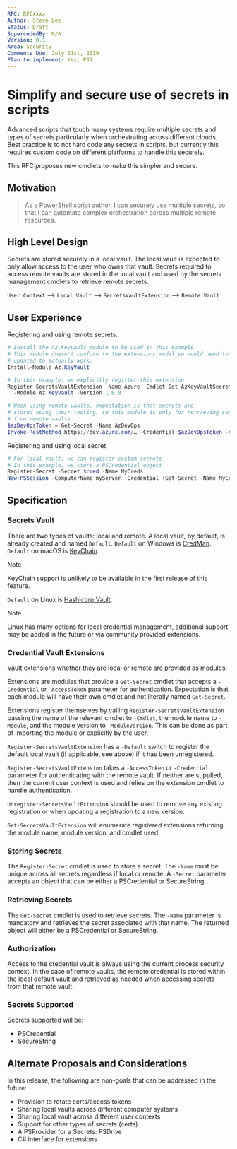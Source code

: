 ```yaml
---
RFC: RFCxxxx
Author: Steve Lee
Status: Draft
SupercededBy: N/A
Version: 0.1
Area: Security
Comments Due: July 31st, 2019
Plan to implement: Yes, PS7
---
```


# Simplify and secure use of secrets in scripts

Advanced scripts that touch many systems require multiple secrets and
types of secrets particularly when orchestrating across different clouds.
Best practice is to not hard code any secrets in scripts, but currently
this requires custom code on different platforms to handle this securely.

This RFC proposes new cmdlets to make this simpler and secure.

## Motivation

> As a PowerShell script author,
> I can securely use multiple secrets,
> so that I can automate complex orchestration across multiple remote resources.

## High Level Design

Secrets are stored securely in a local vault.
The local vault is expected to only allow access to the user who owns that
vault.
Secrets required to access remote vaults are stored in the local vault and used by the secrets management
cmdlets to retrieve remote secrets.

`User Context` --> `Local Vault` --> `SecretsVaultExtension` --> `Remote Vault`

## User Experience

Registering and using remote secrets:

```powershell
# Install the Az.KeyVault module to be used in this example.
# This module doesn't conform to the extensions model so would need to be
# updated to actually work.
Install-Module Az.KeyVault

# In this example, we explicitly register this extension
Register-SecretsVaultExtension -Name Azure -Cmdlet Get-AzKeyVaultSecret `
  -Module Az.KeyVault -Version 1.0.0

# When using remote vaults, expectation is that secrets are
# stored using their tooling, so this module is only for retrieving secrets
# from remote vaults
$azDevOpsToken = Get-Secret -Name AzDevOps
Invoke-RestMethod https://dev.azure.com/… -Credential $azDevOpsToken -Authentication Basic
```

Registering and using local secret:

```powershell
# For local vault, we can register custom secrets
# In this example, we store a PSCredential object
Register-Secret -Secret $cred -Name MyCreds
New-PSSession -ComputerName myServer -Credential (Get-Secret -Name MyCreds)
```

## Specification

### Secrets Vault

There are two types of vaults: local and remote.
A local vault, by default, is already created and named `Default`.
`Default` on Windows is [CredMan](https://docs.microsoft.com/en-us/windows/desktop/SecAuthN/credentials-management).
`Default` on macOS is [KeyChain](https://developer.apple.com/documentation/security/keychain_services).

>[!NOTE]
>KeyChain support is unlikely to be available in the first release of this feature.

`Default` on Linux is [Hashicorp Vault](https://www.vaultproject.io/).

>[!NOTE]
>Linux has many options for local credential management, additional support may be
>added in the future or via community provided extensions.

### Credential Vault Extensions

Vault extensions whether they are local or remote are provided as modules.

Extensions are modules that provide a `Get-Secret` cmdlet that accepts a
`-Credential` or `-AccessToken` parameter for authentication.
Expectation is that each module will have their own cmdlet and not literally
named `Get-Secret`.

Extensions register themselves by calling `Register-SecretsVaultExtension`
passing the name of the relevant cmdlet to `-Cmdlet`, the module name to `-Module`,
and the module version to `-ModuleVersion`.
This can be done as part of importing the module or explicitly by the user.

`Register-SecretsVaultExtension` has a `-Default` switch to register the
default local vault (if applicable, see above) if it has been unregistered.

`Register-SecretsVaultExtension` takes a `-AccessToken` or `-Credential` parameter
for authenticating with the remote vault.
If neither are supplied, then the current user context is used and relies on
the extension cmdlet to handle authentication.

`Unregister-SecretsVaultExtension` should be used to remove any existing
registration or when updating a registration to a new version.

`Get-SecretsVaultExtension` will enumerate registered extensions returning
the module name, module version, and cmdlet used.

### Storing Secrets

The `Register-Secret` cmdlet is used to store a secret.
The `-Name` must be unique across all secrets regardless if local or remote.
A `-Secret` parameter accepts an object that can be either a PSCredential
or SecureString.

### Retrieving Secrets

The `Get-Secret` cmdlet is used to retrieve secrets.
The `-Name` parameter is mandatory and retrieves the secret associated with
that name.
The returned object will either be a PSCredential or SecureString.

### Authorization

Access to the credential vault is always using the current process security context.
In the case of remote vaults, the remote credential is stored within the local
default vault and retrieved as needed when accessing secrets from that remote
vault.

### Secrets Supported

Secrets supported will be:

- PSCredential
- SecureString

## Alternate Proposals and Considerations

In this release, the following are non-goals that can be addressed in the future:

- Provision to rotate certs/access tokens
- Sharing local vaults across different computer systems
- Sharing local vault across different user contexts
- Support for other types of secrets (certs)
- A PSProvider for a Secrets: PSDrive
- C# interface for extensions
